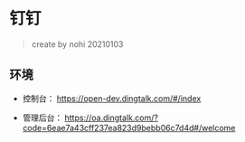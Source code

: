 # 钉钉

> create by nohi 20210103

## 环境

* 控制台： https://open-dev.dingtalk.com/#/index

* 管理后台： https://oa.dingtalk.com/?code=6eae7a43cff237ea823d9bebb06c7d4d#/welcome

